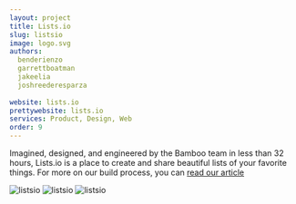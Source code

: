 ```yaml
---
layout: project
title: Lists.io
slug: listsio
image: logo.svg 
authors:
  benderienzo
  garrettboatman
  jakeelia
  joshreederesparza
  
website: lists.io
prettywebsite: lists.io
services: Product, Design, Web
order: 9
---
```


Imagined, designed, and engineered by the Bamboo team in less than 32 hours, Lists.io is a place to create and share beautiful lists of your favorite things. For more on our build process, you can [read our article](https://medium.com/@listsio/building-a-product-in-32-hours-95a9a6b32b2b)

![listsio](/images/client-assets/{{page.slug}}/01.jpg)
![listsio](/images/client-assets/{{page.slug}}/02.jpg)
![listsio](/images/client-assets/{{page.slug}}/03.jpg)
